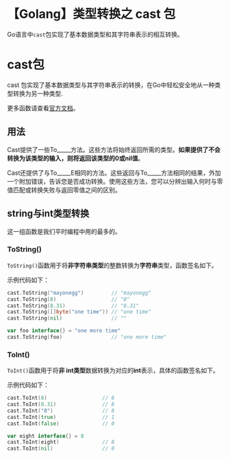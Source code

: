 # 【Golang】类型转换之 cast 包


<!--more-->

Go语言中`cast`包实现了基本数据类型和其字符串表示的相互转换。

# cast包

cast 包实现了基本数据类型与其字符串表示的转换，在Go中轻松安全地从一种类型转换为另一种类型.

更多函数请查看[官方文档](https://github.com/spf13/cast)。

## 用法

Cast提供了一些To_____方法。这些方法将始终返回所需的类型。**如果提供了不会转换为该类型的输入，则将返回该类型的0或nil值**。

Cast还提供了与To_____E相同的方法。这些返回与To_____方法相同的结果，外加一个附加错误，告诉您是否成功转换。使用这些方法，您可以分辨出输入何时与零值匹配或转换失败与返回零值之间的区别。

## string与int类型转换

这一组函数是我们平时编程中用的最多的。

### ToString()

`ToString()`函数用于将**非字符串类型**的整数转换为**字符串**类型，函数签名如下。

示例代码如下：

```go
cast.ToString("mayonegg")         // "mayonegg"
cast.ToString(8)                  // "8"
cast.ToString(8.31)               // "8.31"
cast.ToString([]byte("one time")) // "one time"
cast.ToString(nil)                // ""

var foo interface{} = "one more time"
cast.ToString(foo)                // "one more time"
```

### ToInt()

`ToInt()`函数用于将**非 int类型**数据转换为对应的**int**表示，具体的函数签名如下。

示例代码如下：

```go
cast.ToInt(8)                  // 8
cast.ToInt(8.31)               // 8
cast.ToInt("8")                // 8
cast.ToInt(true)               // 1
cast.ToInt(false)              // 0

var eight interface{} = 8
cast.ToInt(eight)              // 8
cast.ToInt(nil)                // 0
```


